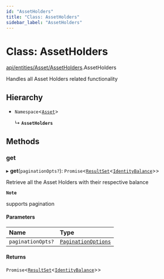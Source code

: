 ```yaml
---
id: "AssetHolders"
title: "Class: AssetHolders"
sidebar_label: "AssetHolders"
---
```


# Class: AssetHolders

[api/entities/Asset/AssetHolders](../../../../../modules/API/Entities/Asset/AssetHolders/AssetHolders.md).AssetHolders

Handles all Asset Holders related functionality

## Hierarchy

- `Namespace`<[`Asset`](../Asset.md)\>

  ↳ **`AssetHolders`**

## Methods

### get

▸ **get**(`paginationOpts?`): `Promise`<[`ResultSet`](../../../../../interfaces/Types/ResultSet/ResultSet.md)<[`IdentityBalance`](../../../../../interfaces/API/Entities/Asset/Types/IdentityBalance/IdentityBalance.md)\>\>

Retrieve all the Asset Holders with their respective balance

**`Note`**

supports pagination

#### Parameters

| Name | Type |
| :------ | :------ |
| `paginationOpts?` | [`PaginationOptions`](../../../../../interfaces/Types/PaginationOptions/PaginationOptions.md) |

#### Returns

`Promise`<[`ResultSet`](../../../../../interfaces/Types/ResultSet/ResultSet.md)<[`IdentityBalance`](../../../../../interfaces/API/Entities/Asset/Types/IdentityBalance/IdentityBalance.md)\>\>
